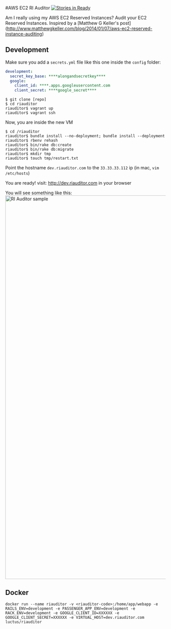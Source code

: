 #AWS EC2 RI Auditor [![Stories in Ready](https://badge.waffle.io/luctus/riauditor.svg)](http://waffle.io/luctus/riauditor)


Am I really using my AWS EC2 Reserved Instances? Audit your EC2 Reserved Instances. 
Inspired by a [Matthew G Keller's post] (http://www.matthewgkeller.com/blog/2014/01/07/aws-ec2-reserved-instance-auditing)

## Development

Make sure you add a `secrets.yml` file like this one inside the `config` folder:
```yml
development:
  secret_key_base: ****alongandsecretkey****
  google:
    client_id: ****.apps.googleusercontent.com
    client_secret: ****google_secret****
```

```
$ git clone [repo]
$ cd riauditor
riauditor$ vagrant up
riauditor$ vagrant ssh
```
Now, you are inside the new VM
```
$ cd /riauditor
riauditor$ bundle install --no-deployment; bundle install --deployment
riauditor$ rbenv rehash
riauditor$ bin/rake db:create
riauditor$ bin/rake db:migrate
riauditor$ mkdir tmp
riauditor$ touch tmp/restart.txt
```

Point the hostname ```dev.riauditor.com``` to the ```33.33.33.112``` ip (in mac, ```vim /etc/hosts```)

You are ready! visit: http://dev.riauditor.com in your browser

You will see something like this:
<img width="1207" alt="RI Auditor sample" src="https://cloud.githubusercontent.com/assets/365101/9720979/5dbe4c96-556a-11e5-9889-d0ed944d7b6f.png">

## Docker

```
docker run --name riauditor -v <riauditor-code>:/home/app/webapp -e RAILS_ENV=development -e PASSENGER_APP_ENV=development -e RACK_ENV=development -e GOOGLE_CLIENT_ID=XXXXXX -e GOOGLE_CLIENT_SECRET=XXXXXX -e VIRTUAL_HOST=dev.riauditor.com luctus/riauditor
```

